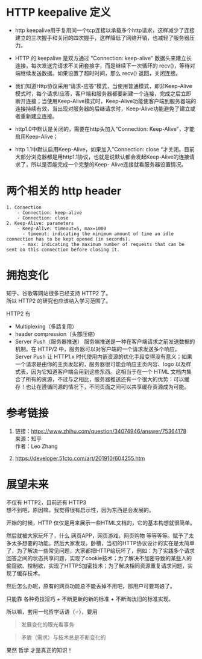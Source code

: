# HTTP keepalive 定义



- http keepalive用于复用同一个tcp连接以承载多个http请求，这样减少了连接建立的三次握手和关闭的四次握手，这样降低了网络开销，也减轻了服务器压力。

- HTTP 的 keepalive 是双方通过 "Connection: keep-alive" 数据头来建立长连接，每次发送完请求不关闭套接字，而是继续下一次循环的 recv()，等待对端继续发送数据。如果设置了超时时间，那么 recv() 返回，关闭连接。



- 我们知道Http协议采用“请求-应答”模式，当使用普通模式，即非Keep-Alive模式时，每个请求/应答，客户端和服务器都要新建一个连接，完成之后立即断开连接；当使用Keep-Alive模式时，Keep-Alive功能使客户端到服务器端的连接持续有效，当出现对服务器的后继请求时，Keep-Alive功能避免了建立或者重新建立连接。  

- http1.0中默认是关闭的，需要在http头加入”Connection: Keep-Alive”，才能启用Keep-Alive；
- http 1.1中默认启用Keep-Alive，如果加入”Connection: close “才关闭。目前大部分浏览器都是用http1.1协议，也就是说默认都会发起Keep-Alive的连接请求了，所以是否能完成一个完整的Keep- Alive连接就看服务器设置情况。

# 两个相关的 http header
    1. Connection
        - Connection: keep-alive
        - Connection: close
    2. Keep-Alive: parameters
        - Keep-Alive: timeout=5, max=1000  
          - timeout: indicating the minimum amount of time an idle connection has to be kept opened (in seconds). 
          - max: indicating the maximum number of requests that can be sent on this connection before closing it. 

# 拥抱变化 
知乎、谷歌等网站很多已经支持 HTTP2 了。  
所以 HTTP2 的研究也应该纳入学习范围了。

HTTP2 有
- Multiplexing（多路复用）
- header compression（头部压缩）
- Server Push（服务器推送）
  服务端推送是一种在客户端请求之前发送数据的机制。在 HTTP/2 中，服务器可以对客户端的一个请求发送多个响应。Server Push 让 HTTP1.x 时代使用内嵌资源的优化手段变得没有意义；如果一个请求是由你的主页发起的，服务器很可能会响应主页内容、logo 以及样式表，因为它知道客户端会用到这些东西。这相当于在一个 HTML 文档内集合了所有的资源，不过与之相比，服务器推送还有一个很大的优势：可以缓存！也让在遵循同源的情况下，不同页面之间可以共享缓存资源成为可能。

# 参考链接

1. 链接：https://www.zhihu.com/question/34074946/answer/75364178  
来源：知乎  
作者：Leo Zhang  

2. https://developer.51cto.com/art/201910/604255.htm

# 展望未来
不仅有 HTTP2，目前还有 HTTP3   
想不到吧，原因嘛，我觉得很有启示性，因为东西是会发展的。  

开始的时候，HTTP 仅仅是用来展示一些HTML文档的，它的基本构想就很简单。  
 
然后就被大家玩坏了，什么 网页APP，网页游戏，网页购物 等等等等。赋予了太多太多想要的功能。然后大家发现，卧槽，当初的HTTP协议设计的实在是太简单了，为了解决一些常见问题，大家都把HTTP给玩坏了，例如：为了实践多个请求回答之间的状态共享问题，实现了cookie技术；为了解决不加密导致的某些人的偷窥欲、控制欲，实现了HTTPS加密技术；为了解决相同资源重复请求问题，实现了缓存技术。

然后怎么办呢，原有的网页功能总不能丢掉不用吧，那用户可要骂娘了。  

只能靠 各种奇技淫巧 + 不断更新的新的标准 + 不断淘汰旧的标准实现。

所以嘛，套用一句哲学话语（♂），要用
> 发展变化的眼光看事务

> 矛盾（需求）与技术总是不断变化的

果然 哲学 才是真正的知识！